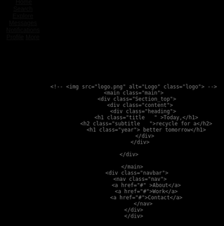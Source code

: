 <!DOCTYPE html>
<html>
<head>
  <title>Environment</title>
  <style>
    .container {
    display: flex;
  /* justify-content: space-between; */
  /* padding: 10px; */
  color: white;
  /* position: relative; */
  padding-bottom: 15vh;
    
  /* color: #57BA98; */
}
.image
{
  display: flex;
  /* padding-right:vh; */
  justify-content: center;
  align-items: center;
  position: relative;
  width:80px;
  height: 60px;
  object-fit:cover ;

  
  /* height: 5vh; */
}
.image2{
  position: absolute;
  width:90%;
  /* margin-left: 10vh;
  margin-top: 2vh; */
  height:80vh;
  object-fit: cover;
  /* display: flex; */
  justify-content: center;
  align-items: center;
  filter: blur(50%);
  filter: brightness(60%);


}
    body,html{
      background-color: #000;
      color: #fff;
      font-family: sans-serif;
      margin: 0;
      position: relative;
      padding: 0;
      width:100vw;
      height:100vh;
    }
    header {
      display: flex;
      justify-content: space-between;
      align-items: center;
      /* padding: 20px; */
    }
    .lia{
  display: block;
  padding-bottom: 2vh;
  padding-top: 5vh;
  /* padding-left: 5vh; */
  background-color: black;
  border-radius: 5px;
  color: gray;
  text-decoration: none;
}
.nav {
      display: flex;
      gap: 20px;
      padding-bottom: 70vh;
      flex-direction: column;
      padding-top: 5vh;
      padding-right: 4vh;
      color: gray;
      position: relative;

      /* align-items:start; */
    }
.lia:hover{
    color:lightgreen;
    transform: scale(1.1);
}
    .logo {
      width: 50px;
      height: 50px;
    }
    

    
    .nav a {
      text-decoration: none;
      color: gray;
    }
    .nav a:hover {
      /* transform:rotate(45); */
      color:white;
    }
    
    .main {
      position: relative;
      text-align: center;
      display: flex;
    /* padding-top: ;  */
      /* padding-top: 2.5vh; */
      width:80vw;
      height:85vh;
      /* margin-left: 2vh; */
      /* margin-right: 2vh; */
      justify-content: center;
      align-items: center;
      
    }    
    h1, h2 {
      /* margin-top:10px; */
      margin-bottom: 20px;
   
      /* position: relative; */
    }
   
    
    .title {
      font-size: 70px;
      
      /* padding-top: 10vh; */
    }
    .title:hover{
    color:lightgreen;
    transform: scale(1.1);

} 
.heading{
  flex-direction: column;
 
}
    .subtitle {
      font-size: 40px;
      /* padding-top: 10vh; */
      color:lightgreen;
    }
    .subtitle:hover{
    color:gray;
    transform:scale(1.1);
} 
    
    .year {
      font-size: 70px;
    }
    .year:hover{
    color:lightgreen;
    transform:scale(1.1);
}  
    /* #preloader{
        background: rgb(0, 0, 0) url(images/Spinning\ line.gif) no-repeat center center;
        height:100vh;
        width:100%;
        position: fixed;
        z-index:100;

    } */
    .Section_top{
    width: 100%;
    height: 100%;
    overflow: hidden;
    position: relative;
    background-image: url(images/image.jpg);
    filter: blur(20%);
    filter: brightness(90%);
    background-position: center;
    background-repeat: no-repeat;
    background-size: cover;
    text-align: center;
    justify-content: center;
    animation: change 15s infinite ease-in-out;
   
}
.content{
    position: absolute;
    top: 50%;
    left: 50%;
    transform: translate(-50%, -50%);
    text-transform: uppercase;

}
@keyframes change{
  
    0%
    {
        background-image: url(https://waste-management-world.com/imager/media/wasteManagementWorld/3820706/AdobeStock_571968683_b0464c6958b2ce61ced917e5958dc330.jpeg);
  
    }
    20%
    {
        background-image: url(https://www.uffizio.com/wp-content/uploads/2024/01/ADAS-25-1-2.jpg);
    }
    40%
    {
        background-image: url(https://www.alliedmarketresearch.com/assets/sampleimages/e-waste-management-market-1698938927.png);
    }
    60%
    {
        background-image: url(https://t4.ftcdn.net/jpg/07/20/39/51/360_F_720395103_7ILi0y8uiSwP0bqI0my2Zqy3nke0ENh0.jpg);
    }
    80%
    {
        background-image: url(https://t3.ftcdn.net/jpg/05/73/57/76/360_F_573577614_3xNASp9y2eCUSXstGdXf9sKlW3ZYVyUr.jpg);
    }
    100%
    {
        background-image: url(https://t3.ftcdn.net/jpg/04/57/33/28/240_F_457332892_mBgXsl3lucFsMcyc4sIetTDuFQGchF9a.jpg);
    }
  }
  </style>
</head>
<body>
  <div class="mainmain">
    <div id="preloader"></div>
  <header>
      <div class="container">
        <div class="sidebar">
          <ul>
            <a href="#"  ><img src="download-removebg-preview.png" alt="" class="image" 
                ></a>
            <a href="#" class="lia">Home</a>
            <a href="#" class="lia" >Search</a>
            <a href="#" class="lia">Explore</a>
            <!-- <li><a href="#">Reels</a></li> -->
            <a href="#" class="lia">Messages</a>
            <a href="#" class="lia">Notifications</a>
            <!-- <li><a href="#">Create</a></li> -->
            <a href="#" class="lia">Profile</a>
            <!-- <li><a href="#">Threads</a></li> -->
            <a href="#" class="lia">More</a>
          </ul>
            </div>
          </div>

    <!-- <img src="logo.png" alt="Logo" class="logo"> -->
    <main class="main">
      <div class="Section_top">
        <div class="content">
          <div class="heading">
            <h1 class="title   " >Today,</h1>
            <h2 class="subtitle   ">recycle for a</h2>
            <h1 class="year"> better tomorrow</h1>
           </div>
        </div>
        
    </div>   
       
      </main>   
      <div class="navbar">
        <nav class="nav">
            <a href="#" >About</a>
            <a href="#">Work</a>
            <a href="#">Contact</a>
          </nav>
      </div>  
    </div>
  <!-- <footer>
    <span class="sound-on">SOUND ON</span>
  </footer> -->
</header>
    
<script>
       
//     var loader=document.getElementById("preloader");
//     window.addEventListener("load",function(){
//         loader.style.display="none";
// });


</script>
</body>
</html>
